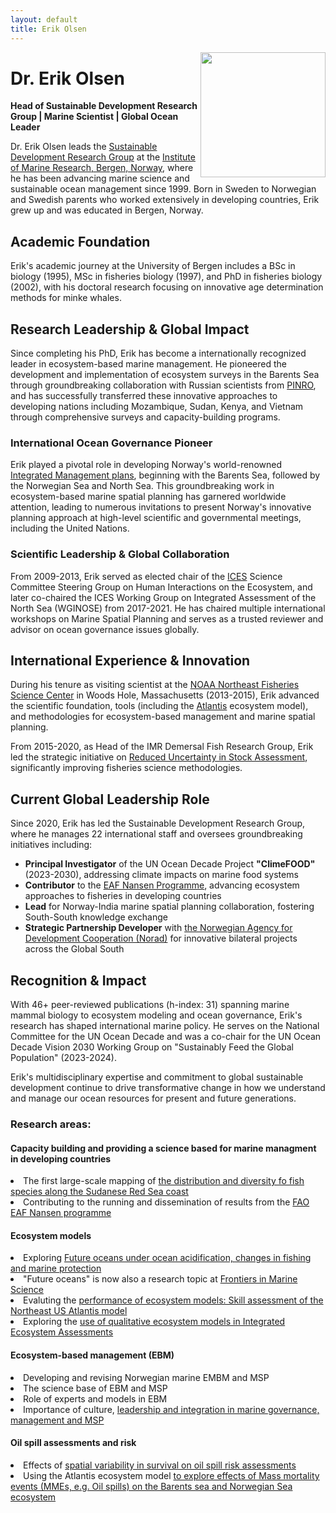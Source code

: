 ```yaml
---
layout: default
title: Erik Olsen
---
```


<img src="/assets/erik_ute.jpg" style="float: right;  width: 200px;  padding:0px 0px 0px 5px;"/>


# Dr. Erik Olsen

**Head of Sustainable Development Research Group | Marine Scientist | Global Ocean Leader**

Dr. Erik Olsen leads the [Sustainable Development Research Group](https://www.hi.no/en/hi/forskning/research-groups-1/marine-research-in-developing-countries) at the [Institute of Marine Research, Bergen, Norway](http://www.imr.no/), where he has been advancing marine science and sustainable ocean management since 1999. Born in Sweden to Norwegian and Swedish parents who worked extensively in developing countries, Erik grew up and was educated in Bergen, Norway.

## Academic Foundation

Erik's academic journey at the University of Bergen includes a BSc in biology (1995), MSc in fisheries biology (1997), and PhD in fisheries biology (2002), with his doctoral research focusing on innovative age determination methods for minke whales.

## Research Leadership & Global Impact

Since completing his PhD, Erik has become a internationally recognized leader in ecosystem-based marine management. He pioneered the development and implementation of ecosystem surveys in the Barents Sea through groundbreaking collaboration with Russian scientists from [PINRO](http://www.pinro.ru/), and has successfully transferred these innovative approaches to developing nations including Mozambique, Sudan, Kenya, and Vietnam through comprehensive surveys and capacity-building programs.

### International Ocean Governance Pioneer

Erik played a pivotal role in developing Norway's world-renowned [Integrated Management plans](http://www.regjeringen.no/en/dep/kld/Selected-topics/department-for-marine-management-and-pol/havforvaltning/integrated-management-of-the-barents-sea.html?id=87148), beginning with the Barents Sea, followed by the Norwegian Sea and North Sea. This groundbreaking work in ecosystem-based marine spatial planning has garnered worldwide attention, leading to numerous invitations to present Norway's innovative planning approach at high-level scientific and governmental meetings, including the United Nations.

### Scientific Leadership & Global Collaboration

From 2009-2013, Erik served as elected chair of the [ICES](http://www.ices.dk/) Science Committee Steering Group on Human Interactions on the Ecosystem, and later co-chaired the ICES Working Group on Integrated Assessment of the North Sea (WGINOSE) from 2017-2021. He has chaired multiple international workshops on Marine Spatial Planning and serves as a trusted reviewer and advisor on ocean governance issues globally.

## International Experience & Innovation

During his tenure as visiting scientist at the [NOAA Northeast Fisheries Science Center](http://nefsc.noaa.gov/) in Woods Hole, Massachusetts (2013-2015), Erik advanced the scientific foundation, tools (including the [Atlantis](http://www.csiro.au/organisation-structure/divisions/marine--atmospheric-research/atlantis-ecosystem-model) ecosystem model), and methodologies for ecosystem-based management and marine spatial planning.

From 2015-2020, as Head of the IMR Demersal Fish Research Group, Erik led the strategic initiative on [Reduced Uncertainty in Stock Assessment](https://www.hi.no/hi/nettrapporter/rapport-fra-havforskningen-en-2021-16), significantly improving fisheries science methodologies.

## Current Global Leadership Role

Since 2020, Erik has led the Sustainable Development Research Group, where he manages 22 international staff and oversees groundbreaking initiatives including:

- **Principal Investigator** of the UN Ocean Decade Project **"ClimeFOOD"** (2023-2030), addressing climate impacts on marine food systems
- **Contributor** to the [EAF Nansen Programme](https://www.fao.org/in-action/eaf-nansen/en/), advancing ecosystem approaches to fisheries in developing countries
- **Lead** for Norway-India marine spatial planning collaboration, fostering South-South knowledge exchange
- **Strategic Partnership Developer** with [the Norwegian Agency for Development Cooperation (Norad)](https://www.norad.no/en/front/) for innovative bilateral projects across the Global South

## Recognition & Impact

With 46+ peer-reviewed publications (h-index: 31) spanning marine mammal biology to ecosystem modeling and ocean governance, Erik's research has shaped international marine policy. He serves on the National Committee for the UN Ocean Decade and was a co-chair for the UN Ocean Decade Vision 2030 Working Group on "Sustainably Feed the Global Population" (2023-2024).

Erik's multidisciplinary expertise and commitment to global sustainable development continue to drive transformative change in how we understand and manage our ocean resources for present and future generations.

 


### Research areas:

#### Capacity building and providing a science based for marine managment in developing countries
<li>The first large-scale mapping of <a href="https://www.sciencedirect.com/science/article/pii/S0165783621001600"> the distribution and diversity fo fish species along the Sudanese Red Sea coast  </a> </li>
<li> Contributing to the running and dissemination of results from the <a href="https://www.fao.org/in-action/eaf-nansen/en/"> FAO EAF Nansen programme </a> </li>


#### Ecosystem models
<li> Exploring <a href="https://www.frontiersin.org/articles/10.3389/fmars.2018.00064/full"> Future oceans under ocean acidification, changes in fishing and marine protection </a> </li>
<li> "Future oceans" is now also a research topic at <a href="https://www.frontiersin.org/research-topics/8558/future-oceans-under-multiple-stressors-from-global-change-to-anthropogenic-impact"> Frontiers in Marine Science </a> </li>
<li> Evaluting the <a href="http://journals.plos.org/plosone/article?id=10.1371/journal.pone.0146467"> performance of ecosystem models: Skill assessment of the Northeast US Atlantis model </a></li>
<li> Exploring the <a href="https://academic.oup.com/icesjms/article/80/1/218/6965515"> use of qualitative ecosystem models in Integrated Ecosystem Assessments </a></li>


#### Ecosystem-based management (EBM)
<li> Developing and revising Norwegian marine EMBM and MSP </li>
<li> The science base of EBM and MSP </li>
<li> Role of experts and models in EBM </li>
<li> Importance of culture, <a href="http://erikjsolsen.github.io/research/blog/2014/10/09/MSPintegration/"> leadership and integration in marine governance, management and MSP </a></li>

#### Oil spill assessments and risk
<li> Effects of <a href="https://www.sciencedirect.com/science/article/pii/S0025326X17302552"> spatial variability in survival on oil spill risk assessments </a></li>
<li>Using the Atlantis ecosystem model <a href="https://www.frontiersin.org/articles/10.3389/fmars.2019.00669/full"> to explore effects of Mass mortality events (MMEs, e.g.  Oil spills) on the Barents sea and Norwegian Sea ecosystem </a> </li>



